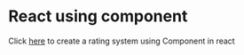 # React using component

Click [here](https://iamshubhamhere.github.io/React_component/) to create a rating system using Component in react


